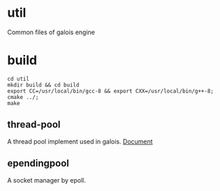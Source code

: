 # util
Common files of galois engine

# build 

```
cd util
mkdir build && cd build
export CC=/usr/local/bin/gcc-8 && export CXX=/usr/local/bin/g++-8; cmake ../; 
make
```

## thread-pool
A thread pool implement used in galois.
[Document](thread-pool/README.md)

## ependingpool
A socket manager by epoll.
 
